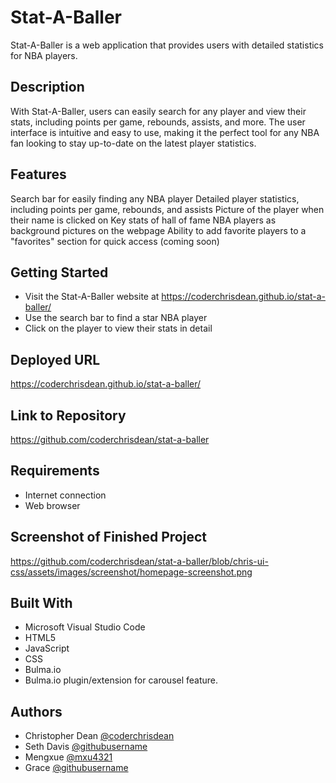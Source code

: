 # Stat-A-Baller

Stat-A-Baller is a web application that provides users with detailed statistics for NBA players. 

## Description
With Stat-A-Baller, users can easily search for any player and view their stats, including points per game, rebounds, assists, and more. The user interface is intuitive and easy to use, making it the perfect tool for any NBA fan looking to stay up-to-date on the latest player statistics.

## Features
Search bar for easily finding any NBA player
Detailed player statistics, including points per game, rebounds, and assists
Picture of the player when their name is clicked on
Key stats of hall of fame NBA players as background pictures on the webpage
Ability to add favorite players to a "favorites" section for quick access (coming soon)

## Getting Started
- Visit the Stat-A-Baller website at https://coderchrisdean.github.io/stat-a-baller/
- Use the search bar to find a star NBA player
- Click on the player to view their stats in detail

## Deployed URL
https://coderchrisdean.github.io/stat-a-baller/

## Link to Repository
https://github.com/coderchrisdean/stat-a-baller

## Requirements
- Internet connection
- Web browser

## Screenshot of Finished Project
https://github.com/coderchrisdean/stat-a-baller/blob/chris-ui-css/assets/images/screenshot/homepage-screenshot.png

## Built With
- Microsoft Visual Studio Code
- HTML5
- JavaScript
- CSS
- Bulma.io
- Bulma.io plugin/extension for carousel feature.

## Authors

- Christopher Dean [@coderchrisdean](https://www.github.com/coderchrisdean)
- Seth Davis [@githubusername ](https://github.com/SethDavis16)
- Mengxue [@mxu4321](https://github.com/mxu4321)
- Grace [@githubusername](https://www.github.com/githubusername)






